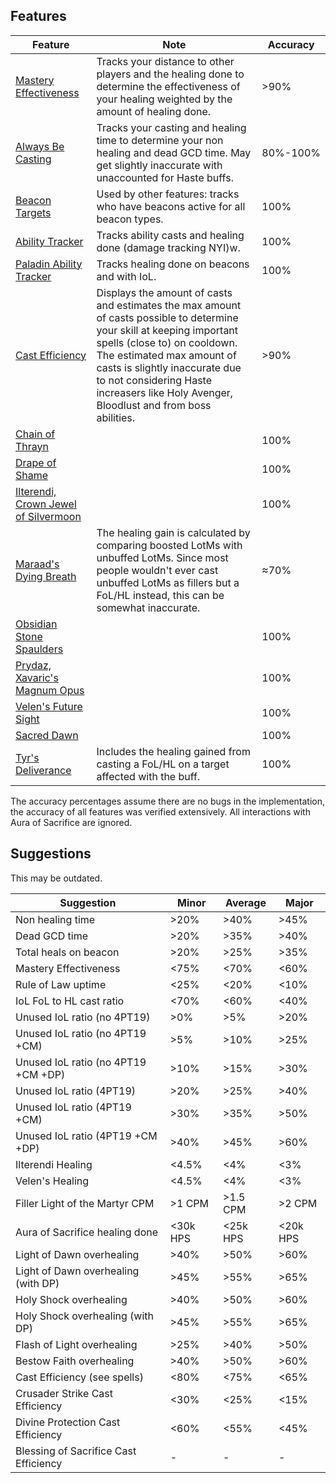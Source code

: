 ## Features
| Feature | Note | Accuracy |
| --- | --- | --- |
| [Mastery Effectiveness](https://github.com/MartijnHols/WoWAnalyzer/blob/master/src/Main/Parser/Modules/Features/MasteryEffectiveness.js) | Tracks your distance to other players and the healing done to determine the effectiveness of your healing weighted by the amount of healing done. | >90% |
| [Always Be Casting](https://github.com/MartijnHols/WoWAnalyzer/blob/master/src/Main/Parser/Modules/Features/AlwaysBeCasting.js) | Tracks your casting and healing time to determine your non healing and dead GCD time. May get slightly inaccurate with unaccounted for Haste buffs. | 80%-100% |
| [Beacon Targets](https://github.com/MartijnHols/WoWAnalyzer/blob/master/src/Main/Parser/Modules/PaladinCore/BeaconTargets.js) | Used by other features: tracks who have beacons active for all beacon types. | 100% |
| [Ability Tracker](https://github.com/MartijnHols/WoWAnalyzer/blob/master/src/Main/Parser/Modules/Core/AbilityTracker.js) | Tracks ability casts and healing done (damage tracking NYI)w. | 100% |
| [Paladin Ability Tracker](https://github.com/MartijnHols/WoWAnalyzer/blob/master/src/Main/Parser/Modules/PaladinCore/PaladinAbilityTracker.js) | Tracks healing done on beacons and with IoL. | 100% |
| [Cast Efficiency](https://github.com/MartijnHols/WoWAnalyzer/blob/master/src/Main/CastEfficiency.js) | Displays the amount of casts and estimates the max amount of casts possible to determine your skill at keeping important spells (close to) on cooldown. The estimated max amount of casts is slightly inaccurate due to not considering Haste increasers like Holy Avenger, Bloodlust and from boss abilities. | >90% |
| [Chain of Thrayn](https://github.com/MartijnHols/WoWAnalyzer/blob/master/src/Main/Parser/Modules/Legendaries/ChainOfThrayn.js) |  | 100% |
| [Drape of Shame](https://github.com/MartijnHols/WoWAnalyzer/blob/master/src/Main/Parser/Modules/Legendaries/DrapeOfShame.js) |  | 100% |
| [Ilterendi, Crown Jewel of Silvermoon](https://github.com/MartijnHols/WoWAnalyzer/blob/master/src/Main/Parser/Modules/Legendaries/Ilterendi.js) |  | 100% |
| [Maraad's Dying Breath](https://github.com/MartijnHols/WoWAnalyzer/blob/master/src/Main/Parser/Modules/Legendaries/MaraadsDyingBreath.js) | The healing gain is calculated by comparing boosted LotMs with unbuffed LotMs. Since most people wouldn't ever cast unbuffed LotMs as fillers but a FoL/HL instead, this can be somewhat inaccurate. | ≈70% |
| [Obsidian Stone Spaulders](https://github.com/MartijnHols/WoWAnalyzer/blob/master/src/Main/Parser/Modules/Legendaries/ObsidianStoneSpaulders.js) | | 100% |
| [Prydaz, Xavaric's Magnum Opus](https://github.com/MartijnHols/WoWAnalyzer/blob/master/src/Main/Parser/Modules/Legendaries/Prydaz.js) | | 100% |
| [Velen's Future Sight](https://github.com/MartijnHols/WoWAnalyzer/blob/master/src/Main/Parser/Modules/Legendaries/Velens.js) | | 100% |
| [Sacred Dawn](https://github.com/MartijnHols/WoWAnalyzer/blob/master/src/Main/Parser/Modules/Features/SacredDawn.js) | | 100% |
| [Tyr's Deliverance](https://github.com/MartijnHols/WoWAnalyzer/blob/master/src/Main/Parser/Modules/Features/TyrsDeliverance.js) | Includes the healing gained from casting a FoL/HL on a target affected with the buff. | 100% |

The accuracy percentages assume there are no bugs in the implementation, the accuracy of all features was verified extensively. All interactions with Aura of Sacrifice are ignored.

## Suggestions

This may be outdated.

| Suggestion | Minor | Average | Major |
| --- | --- | --- | --- |
| Non healing time | >20% | >40% | >45% |
| Dead GCD time | >20% | >35% | >40% |
| Total heals on beacon | >20% | >25% | >35% |
| Mastery Effectiveness | <75% | <70% | <60% |
| Rule of Law uptime | <25% | <20% | <10% |
| IoL FoL to HL cast ratio | <70% | <60% | <40% |
| Unused IoL ratio (no 4PT19) | >0% | >5% | >20% |
| Unused IoL ratio (no 4PT19 +CM) | >5% | >10% | >25% |
| Unused IoL ratio (no 4PT19 +CM +DP) | >10% | >15% | >30% |
| Unused IoL ratio (4PT19) | >20% | >25% | >40% |
| Unused IoL ratio (4PT19 +CM) | >30% | >35% | >50% |
| Unused IoL ratio (4PT19 +CM +DP) | >40% | >45% | >60% |
| Ilterendi Healing | <4.5% | <4% | <3% |
| Velen's Healing | <4.5% | <4% | <3% |
| Filler Light of the Martyr CPM | >1 CPM | >1.5 CPM | >2 CPM |
| Aura of Sacrifice healing done | <30k HPS | <25k HPS | <20k HPS |
| Light of Dawn overhealing | >40% | >50% | >60% |
| Light of Dawn overhealing (with DP) | >45% | >55% | >65% |
| Holy Shock overhealing | >40% | >50% | >60% |
| Holy Shock overhealing (with DP) | >45% | >55% | >65% |
| Flash of Light overhealing | >25% | >40% | >50% |
| Bestow Faith overhealing | >40% | >50% | >60% |
| Cast Efficiency (see spells) | <80% | <75% | <65% |
| Crusader Strike Cast Efficiency | <30% | <25% | <15% |
| Divine Protection Cast Efficiency | <60% | <55% | <45% |
| Blessing of Sacrifice Cast Efficiency | - | - | - |
